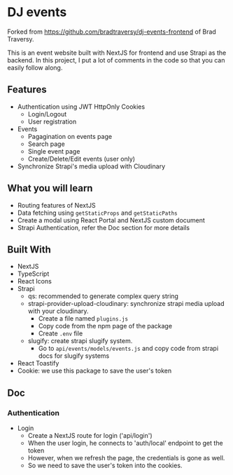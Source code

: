 # DJ events

Forked from <https://github.com/bradtraversy/dj-events-frontend> of Brad Traversy.

This is an event website built with NextJS for frontend and use Strapi as the backend. In this project, I put a lot of comments in the code so that you can easily follow along.

## Features

- Authentication using JWT HttpOnly Cookies
  - Login/Logout
  - User registration
- Events
  - Pagagination on events page
  - Search page
  - Single event page
  - Create/Delete/Edit events (user only)
- Synchronize Strapi's media upload with Cloudinary

## What you will learn

- Routing features of NextJS
- Data fetching using `getStaticProps` and `getStaticPaths`
- Create a modal using React Portal and NextJS custom document
- Strapi Authentication, refer the Doc section for more details

## Built With

- NextJS
- TypeScript
- React Icons
- Strapi
  - qs: recommended to generate complex query string
  - strapi-provider-upload-cloudinary: synchronize strapi media upload with your cloudinary.
    - Create a file named `plugins.js`
    - Copy code from the npm page of the package
    - Create `.env` file
  - slugify: create strapi slugify system.
    - Go to `api/events/models/events.js` and copy code from strapi docs for slugify systems
- React Toastify
- Cookie: we use this package to save the user's token

## Doc

### Authentication

- Login
  - Create a NextJS route for login ('api/login')
  - When the user login, he connects to 'auth/local' endpoint to get the token
  - However, when we refresh the page, the credentials is gone as well.
  - So we need to save the user's token into the cookies.
